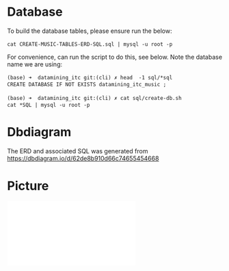 # Database 

To build the database tables, please ensure run the below:

```
cat CREATE-MUSIC-TABLES-ERD-SQL.sql | mysql -u root -p
```

For convenience, can run the script to do this, see below. Note the database name we are using:

```
(base) ➜  datamining_itc git:(cli) ✗ head  -1 sql/*sql
CREATE DATABASE IF NOT EXISTS datamining_itc_music ;

(base) ➜  datamining_itc git:(cli) ✗ cat sql/create-db.sh
cat *SQL | mysql -u root -p
```

# Dbdiagram

The ERD and associated SQL was generated from https://dbdiagram.io/d/62de8b910d66c74655454668 

# Picture

![tables-diagram.pdf](tables-diagram.pdf)
